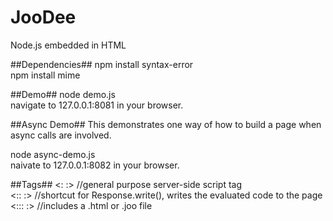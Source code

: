 JooDee
======

Node.js embedded in HTML

##Dependencies##
npm install syntax-error<br>
npm install mime

##Demo##
node demo.js<br>
navigate to 127.0.0.1:8081 in your browser.

##Async Demo##
This demonstrates one way of how to build a page when async calls are involved. <br>

node async-demo.js<br>
naivate to 127.0.0.1:8082 in your browser.

##Tags##
<:   :> //general purpose server-side script tag<br>
<::  :> //shortcut for Response.write(), writes the evaluated code to the page<br>
<::: :> //includes a .html or .joo file